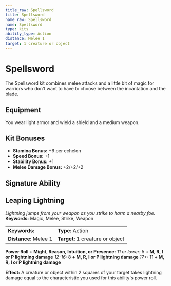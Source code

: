 ```yaml
---
title_raw: Spellsword
title: Spellsword
name_raw: Spellsword
name: Spellsword
type: kits
ability_type: Action
distance: Melee 1
target: 1 creature or object
---
```


# Spellsword

The Spellsword kit combines melee attacks and a little bit of magic for warriors who don't want to have to choose between the incantation and the blade.

## Equipment

You wear light armor and wield a shield and a medium weapon.

## Kit Bonuses

- **Stamina Bonus:** +6 per echelon
- **Speed Bonus:** +1
- **Stability Bonus:** +1
- **Melee Damage Bonus:** +2/+2/+2

## Signature Ability

## Leaping Lightning

*Lightning jumps from your weapon as you strike to harm a nearby foe.* **Keywords:** Magic, Melee, Strike, Weapon

|                       |                                  |
| :-------------------- | :------------------------------- |
| **Keywords:**         | **Type:** Action                 |
| **Distance:** Melee 1 | **Target:** 1 creature or object |

**Power Roll + Might, Reason, Intuition, or Presence:** *11 or lower:* 5 **+ M, R, I or P lightning damage** *12-16:* 8 **+ M, R, I or P lightning damage** *17+:* 11 **+ M, R, I or P lightning damage**

**Effect:** A creature or object within 2 squares of your target takes lightning damage equal to the characteristic you used for this ability's power roll.
